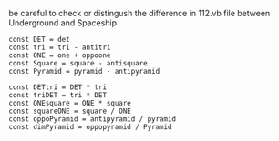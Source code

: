 be careful to check or distingush the difference in 112.vb file between Underground and Spaceship
     
    const DET = det
    const tri = tri - antitri
    const ONE = one + oppoone
    const Square = square - antisquare
    const Pyramid = pyramid - antipyramid

    const DETtri = DET * tri
    const triDET = tri * DET
    const ONEsquare = ONE * square
    const squareONE = square / ONE
    const oppoPyramid = antipyramid / pyramid
    const dimPyramid = oppopyramid / Pyramid
